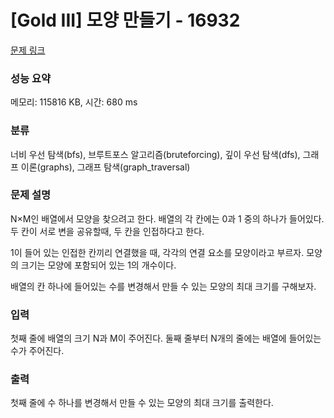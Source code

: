 # [Gold III] 모양 만들기 - 16932 

[문제 링크](https://www.acmicpc.net/problem/16932) 

### 성능 요약

메모리: 115816 KB, 시간: 680 ms

### 분류

너비 우선 탐색(bfs), 브루트포스 알고리즘(bruteforcing), 깊이 우선 탐색(dfs), 그래프 이론(graphs), 그래프 탐색(graph_traversal)

### 문제 설명

<p>N×M인 배열에서 모양을 찾으려고 한다. 배열의 각 칸에는 0과 1 중의 하나가 들어있다. 두 칸이 서로 변을 공유할때, 두 칸을 인접하다고 한다.</p>

<p>1이 들어 있는 인접한 칸끼리 연결했을 때, 각각의 연결 요소를 모양이라고 부르자. 모양의 크기는 모양에 포함되어 있는 1의 개수이다.</p>

<p>배열의 칸 하나에 들어있는 수를 변경해서 만들 수 있는 모양의 최대 크기를 구해보자.</p>

### 입력 

 <p>첫째 줄에 배열의 크기 N과 M이 주어진다. 둘째 줄부터 N개의 줄에는 배열에 들어있는 수가 주어진다.</p>

### 출력 

 <p>첫째 줄에 수 하나를 변경해서 만들 수 있는 모양의 최대 크기를 출력한다.</p>

